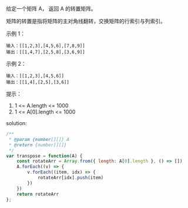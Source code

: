 给定一个矩阵 A， 返回 A 的转置矩阵。

矩阵的转置是指将矩阵的主对角线翻转，交换矩阵的行索引与列索引。

示例 1：

```text
输入：[[1,2,3],[4,5,6],[7,8,9]]
输出：[[1,4,7],[2,5,8],[3,6,9]]
```

示例 2：

```text
输入：[[1,2,3],[4,5,6]]
输出：[[1,4],[2,5],[3,6]]
```

提示：

1. 1 <= A.length <= 1000
2. 1 <= A[0].length <= 1000

solution:

```javascript
/**
 * @param {number[][]} A
 * @return {number[][]}
 */
var transpose = function(A) {
    const rotateArr = Array.from({ length: A[0].length }, () => [])
    A.forEach((v) => {
        v.forEach((item, idx) => {
            rotateArr[idx].push(item)
        })
    })
    return rotateArr
};
```
